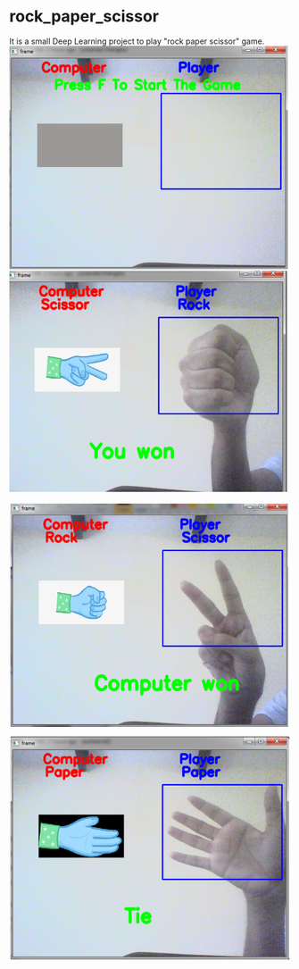 # rock_paper_scissor
It is a small Deep Learning project to play "rock paper scissor" game.
<span>
  <img src="start.png" height="400" width="500" title="Starting interface">
</span>
<span >
  <img src="play1.png" height="400" width="500" title="Starting interface">
</span>
<p align="center">
  <img src="play2.png" height="400" width="500" title="Starting interface">
</p>
<p align="center">
  <img src="play3.png" height="400" width="500" title="Starting interface">
</p>
